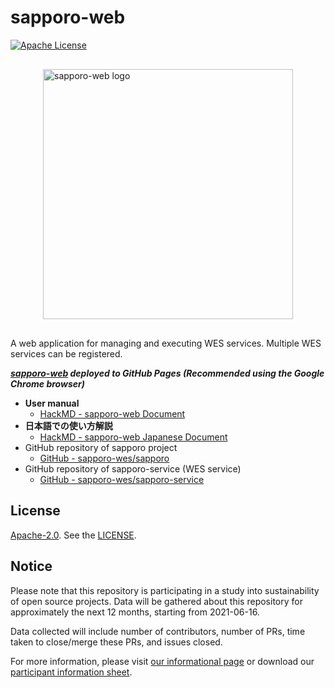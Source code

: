 # sapporo-web

[![Apache License](https://img.shields.io/badge/license-Apache%202.0-orange.svg?style=flat&color=important)](http://www.apache.org/licenses/LICENSE-2.0)

<img src="https://raw.githubusercontent.com/sapporo-wes/sapporo/main/logo/sapporo-web.svg" width="400" style="display: block; margin-left: auto; margin-right: auto; margin-top: 30px; margin-bottom: 30px;" alt="sapporo-web logo">

A web application for managing and executing WES services. Multiple WES services can be registered.

**_[sapporo-web](https://sapporo-wes.github.io/sapporo-web/) deployed to GitHub Pages (Recommended using the Google Chrome browser)_**

- **User manual**
  - [HackMD - sapporo-web Document](https://hackmd.io/@suecharo/sapporo-web-docs)
- **日本語での使い方解説**
  - [HackMD - sapporo-web Japanese Document](https://hackmd.io/@suecharo/sapporo-web-docs-ja)
- GitHub repository of sapporo project
  - [GitHub - sapporo-wes/sapporo](https://github.com/sapporo-wes/sapporo)
- GitHub repository of sapporo-service (WES service)
  - [GitHub - sapporo-wes/sapporo-service](https://github.com/sapporo-wes/sapporo-service)

## License

[Apache-2.0](https://www.apache.org/licenses/LICENSE-2.0). See the [LICENSE](https://github.com/sapporo-wes/sapporo-web/blob/main/LICENSE).

## Notice

Please note that this repository is participating in a study into sustainability of open source projects.
Data will be gathered about this repository for approximately the next 12 months, starting from 2021-06-16.

Data collected will include number of contributors, number of PRs, time taken to close/merge these PRs, and issues closed.

For more information, please visit
[our informational page](https://sustainable-open-science-and-software.github.io/) or download our [participant information sheet](https://sustainable-open-science-and-software.github.io/assets/PIS_sustainable_software.pdf).
